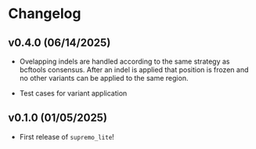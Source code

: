 # Changelog


## v0.4.0 (06/14/2025)

- Ovelapping indels are handled according to the same strategy as bcftools consensus. After an indel is applied that position is frozen and no other variants can be applied to the same region.

- Test cases for variant application



## v0.1.0 (01/05/2025)

- First release of `supremo_lite`!